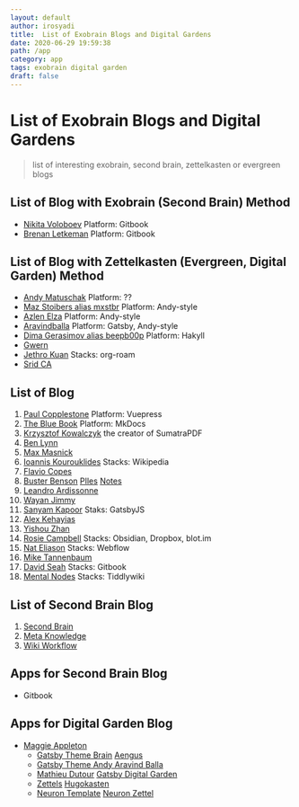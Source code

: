```yaml
---
layout: default
author: irosyadi
title:  List of Exobrain Blogs and Digital Gardens
date: 2020-06-29 19:59:38
path: /app
category: app
tags: exobrain digital garden
draft: false
---
```


# List of Exobrain Blogs and Digital Gardens

> list of interesting exobrain, second brain, zettelkasten or evergreen blogs

## List of Blog with Exobrain (Second Brain) Method
- [Nikita Voloboev](https://wiki.nikitavoloboev.xyz) Platform: Gitbook
- [Brenan Letkeman](https://ltkmn.gitbook.io/brendex/) Platform: Gitbook

## List of Blog with Zettelkasten (Evergreen, Digital Garden) Method
- [Andy Matuschak](https://notes.andymatuschak.org/About_these_notes) Platform: ??
- [Maz Stoibers alias mxstbr](https://notes.mxstbr.com/) Platform: Andy-style
- [Azlen Elza](https://notes.azlen.me/) Platform: Andy-style
- [Aravindballa](https://notes.aravindballa.com/) Platform: Gatsby, Andy-style
- [Dima Gerasimov alias beepb00p](https://beepb00p.xyz/) Platform: Hakyll
- [Gwern](https://www.gwern.net/)
- [Jethro Kuan](https://braindump.jethro.dev/) Stacks: org-roam
- [Srid CA](https://www.srid.ca/356bec10.html)

## List of Blog 

1. [Paul Copplestone](https://paul.copplest.one/) Platform: Vuepress
2. [The Blue Book](https://lyz-code.github.io/blue-book/) Platform: MkDocs
8. [Krzysztof Kowalczyk](https://blog.kowalczyk.info/) the creator of SumatraPDF
9. [Ben Lynn](http://www-cs-students.stanford.edu/~blynn/)
11. [Max Masnick](https://maxmasnick.com/kb/)
12. [Ioannis Kourouklides](https://wiki.kourouklides.com/wiki/Main_Page) Stacks: Wikipedia
13. [Flavio Copes](https://flaviocopes.com/)
14. [Buster Benson](https://busterbenson.com/) [PIles](https://busterbenson.com/piles/) [Notes](https://notes.busterbenson.com/)
15. [Leandro Ardissonne](https://knowledge.lardissone.now.sh/)
16. [Wayan Jimmy](https://wayanjimmy-notebook.netlify.app/)
17. [Sanyam Kapoor](https://www.sanyamkapoor.com/) Staks: GatsbyJS
18. [Alex Kehayias](https://notes.alexkehayias.com/)
19. [Yishou Zhan](http://lastweek.io/)
20. [Rosie Campbell](https://rosiecampbell.me/) Stacks: Obsidian, Dropbox, blot.im
21. [Nat Eliason](https://www.nateliason.com/) Stacks: Webflow
22. [Mike Tannenbaum](https://mind.miketannenbaum.com/) 
23. [David Seah](https://davidseah.gitbook.io/davidseah/) Stacks: Gitbook
24. [Mental Nodes](https://www.mentalnodes.com/) Stacks: Tiddlywiki


## List of Second Brain Blog
1. [Second Brain](https://github.com/KasperZutterman/Second-Brain)
2. [Meta Knowledge](https://github.com/RichardLitt/meta-knowledge)
3. [Wiki Workflow](https://wiki.nikitavoloboev.xyz/other/wiki-workflow)

## Apps for Second Brain Blog
- Gitbook

## Apps for Digital Garden Blog
- [Maggie Appleton](https://github.com/MaggieAppleton/digital-gardeners)
   - [Gatsby Theme Brain](https://github.com/aengusmcmillin/gatsby-theme-brain) [Aengus](https://aengusmcmillin.com/brain)
   - [Gatsby Theme Andy ](https://github.com/aravindballa/gatsby-theme-andy) [Aravind Balla](https://notes.aravindballa.com/)
   - [Mathieu Dutour](https://mathieudutour.github.io/gatsby-digital-garden/) [Gatsby Digital Garden](https://github.com/mathieudutour/gatsby-digital-garden/)
   - [Zettels](https://github.com/crisrojas/Zettels) [Hugokasten](https://hugokasten.netlify.app/features.html)
   - [Neuron Template](https://github.com/srid/neuron-template) [Neuron Zettel](https://neuron.zettel.page/)